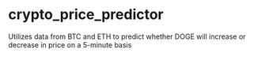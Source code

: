 # crypto_price_predictor
Utilizes data from BTC and ETH to predict whether DOGE will increase or decrease in price on a 5-minute basis
